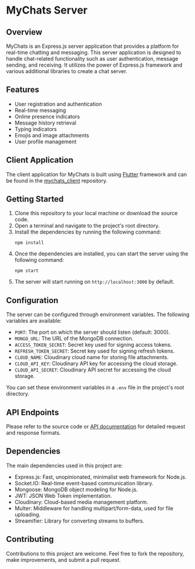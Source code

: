 # MyChats Server

## Overview
MyChats is an Express.js server application that provides a platform for real-time chatting and messaging. This server application is designed to handle chat-related functionality such as user authentication, message sending, and receiving. It utilizes the power of Express.js framework and various additional libraries to create a chat server.

## Features
- User registration and authentication
- Real-time messaging
- Online presence indicators
- Message history retrieval
- Typing indicators
- Emojis and image attachments
- User profile management

## Client Application
The client application for MyChats is built using [Flutter](https://flutter.dev/) framework and can be found in the [mychats_client](https://github.com/hardikroongta8/mychats_client) repository.

## Getting Started
1. Clone this repository to your local machine or download the source code.
2. Open a terminal and navigate to the project's root directory.
3. Install the dependencies by running the following command:
   ```
   npm install
   ```
4. Once the dependencies are installed, you can start the server using the following command:
   ```
   npm start
   ```
5. The server will start running on `http://localhost:3000` by default.

## Configuration
The server can be configured through environment variables. The following variables are available:

- `PORT`: The port on which the server should listen (default: 3000).
- `MONGO_URL`: The URL of the MongoDB connection.
- `ACCESS_TOKEN_SECRET`: Secret key used for signing access tokens.
- `REFRESH_TOKEN_SECRET`: Secret key used for signing refresh tokens.
- `CLOUD_NAME`: Cloudinary cloud name for storing file attachments.
- `CLOUD_API_KEY`: Cloudinary API key for accessing the cloud storage.
- `CLOUD_API_SECRET`: Cloudinary API secret for accessing the cloud storage.

You can set these environment variables in a `.env` file in the project's root directory.

## API Endpoints
Please refer to the source code or [API documentation](https://documenter.getpostman.com/view/21951680/2s93zH1eJB) for detailed request and response formats.

## Dependencies
The main dependencies used in this project are:
- Express.js: Fast, unopinionated, minimalist web framework for Node.js.
- Socket.IO: Real-time event-based communication library.
- Mongoose: MongoDB object modeling for Node.js.
- JWT: JSON Web Token implementation.
- Cloudinary: Cloud-based media management platform.
- Multer: Middleware for handling multipart/form-data, used for file uploading.
- Streamifier: Library for converting streams to buffers.

## Contributing
Contributions to this project are welcome. Feel free to fork the repository, make improvements, and submit a pull request.
